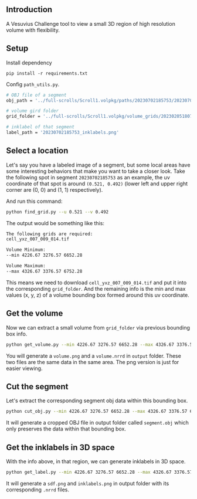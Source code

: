## Introduction

A Vesuvius Challenge tool to view a small 3D region of high resolution volume with flexibility.

## Setup

Install dependency

```
pip install -r requirements.txt
```

Config `path_utils.py`.

```bash
# OBJ file of a segment
obj_path = '../full-scrolls/Scroll1.volpkg/paths/20230702185753/20230702185753.obj'

# volume gird folder
grid_folder = '../full-scrolls/Scroll1.volpkg/volume_grids/20230205180739'

# inklabel of that segment
label_path = '20230702185753_inklabels.png'
```

## Select a location

Let's say you have a labeled image of a segment, but some local areas have some interesting behaviors that make you want to take a closer look. Take the following spot in segment `20230702185753` as an example, the uv coordinate of that spot is around `(0.521, 0.492)` (lower left and upper right corner are (0, 0) and (1, 1) respectively).

<!-- need an image here -->

And run this command:

```bash
python find_grid.py --u 0.521 --v 0.492
```

The output would be something like this:

```bash
The following grids are required:
cell_yxz_007_009_014.tif

Volume Minimum:
--min 4226.67 3276.57 6652.28

Volume Maximum:
--max 4326.67 3376.57 6752.28
```

This means we need to download `cell_yxz_007_009_014.tif` and put it into the corresponding `grid_folder`. And the remaining info is the min and max values (x, y, z) ​​of a volume bounding box formed around this uv coordinate.

## Get the volume

Now we can extract a small volume from `grid_folder` via previous bounding box info.

```bash
python get_volume.py --min 4226.67 3276.57 6652.28 --max 4326.67 3376.57 6752.28
```

You will generate a `volume.png` and a `volume.nrrd` in `output` folder. These two files are the same data in the same area. The png version is just for easier viewing.

## Cut the segment

Let's extract the corresponding segment obj data within this bounding box.

```bash
python cut_obj.py --min 4226.67 3276.57 6652.28 --max 4326.67 3376.57 6752.28
```

It will generate a cropped OBJ file in output folder called `segment.obj` which only preserves the data within that bounding box.

## Get the inklabels in 3D space

With the info above, in that region, we can generate inklabels in 3D space.

```bash
python get_label.py --min 4226.67 3276.57 6652.28 --max 4326.67 3376.57 6752.28
```

It will generate a `sdf.png` and `inklabels.png` in output folder with its corresponding `.nrrd` files.
